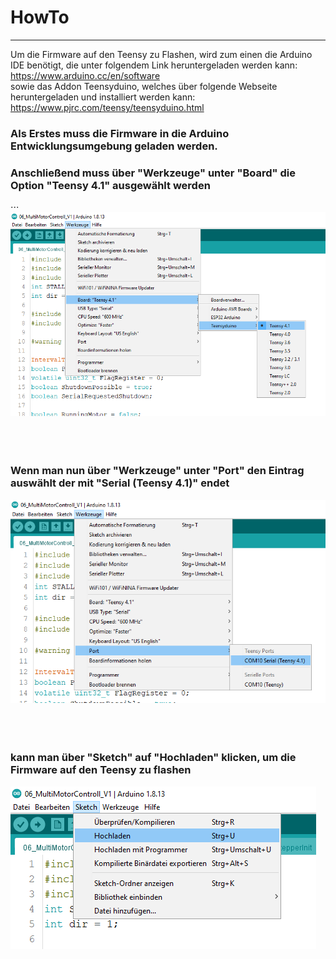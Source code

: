 # HowTo
<hr>

Um die Firmware auf den Teensy zu Flashen, wird zum einen die Arduino IDE benötigt, die unter folgendem Link heruntergeladen werden kann: <br>
https://www.arduino.cc/en/software <br>
sowie das Addon Teensyduino, welches über folgende Webseite heruntergeladen und installiert werden kann: <br>
https://www.pjrc.com/teensy/teensyduino.html

### Als Erstes muss die Firmware in die Arduino Entwicklungsumgebung geladen werden.
### Anschließend muss über "Werkzeuge" unter "Board" die Option "Teensy 4.1" ausgewählt werden

⋅⋅⋅![Arduino Settings](https://github.com/AMPrO-3D/Roboterarm/blob/main/blob/Bilder/ArduinoIDEA1.png?raw=true)
<br>
<br>
<br>
<br>
### Wenn man nun über "Werkzeuge" unter "Port" den Eintrag auswählt der mit "Serial (Teensy 4.1)" endet

   ![Arduino Settings](https://github.com/AMPrO-3D/Roboterarm/blob/main/blob/Bilder/ArduinoIDEA2.png?raw=true)
<br>
<br>
<br>
<br>
### kann man über "Sketch" auf "Hochladen" klicken, um die Firmware auf den Teensy zu flashen

   ![Arduino Settings](https://github.com/AMPrO-3D/Roboterarm/blob/main/blob/Bilder/ArduinoIDEA3.png?raw=true)
